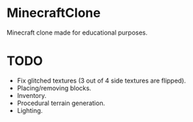 # MinecraftClone

Minecraft clone made for educational purposes.

# TODO

- Fix glitched textures (3 out of 4 side textures are flipped).
- Placing/removing blocks.
- Inventory.
- Procedural terrain generation.
- Lighting.